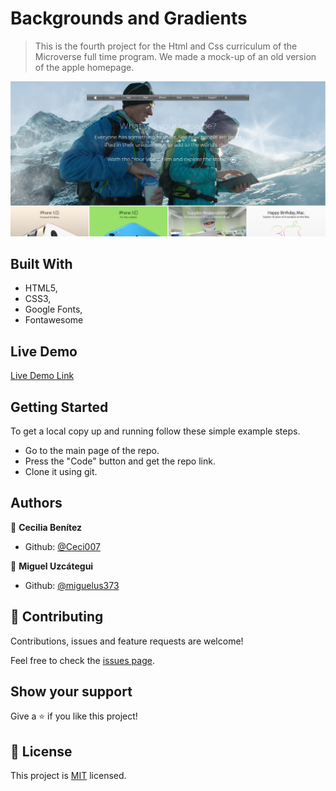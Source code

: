 # Backgrounds and Gradients

> This is the fourth project for the Html and Css curriculum of the Microverse full time program. We made a mock-up of an old version of the apple homepage.

![screenshot](./app_screenshot.png)


## Built With

- HTML5,
- CSS3,
- Google Fonts,
- Fontawesome

## Live Demo

[Live Demo Link](https://rawcdn.githack.com/Ceci007/Backgrounds-and-Gradients/f89db3622dd4a193da2092d631253e8fe91f78a4/index.html)


## Getting Started

To get a local copy up and running follow these simple example steps.

- Go to the main page of the repo.
- Press the "Code" button and get the repo link.
- Clone it using git.


## Authors

👤 **Cecilia Benítez**

- Github: [@Ceci007](https://github.com/Ceci007)

👤 **Miguel Uzcátegui**

- Github: [@miguelus373](https://github.com/miguelus373)


## 🤝 Contributing

Contributions, issues and feature requests are welcome!

Feel free to check the [issues page](https://github.com/Miguelus373/TNYT-Article/issues).


## Show your support

Give a ⭐️ if you like this project!


## 📝 License

This project is [MIT](lic.url) licensed.
